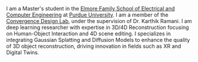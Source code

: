 I am a Master's student in the [Elmore Family School of Electrical and Computer Engineering](https://engineering.purdue.edu/ECE) at [Purdue University](https://www.purdue.edu/). I am a member of the [Convergence Design Lab](https://engineering.purdue.edu/cdesign/wp/), under the supervision of Dr. Karthik Ramani. I am deep learning researcher with expertise in 3D/4D Reconstruction focusing on Human-Object Interaction and 4D scene editing. I specializes in integrating Gaussian Splatting and Diffusion Models to enhance the quality of 3D object reconstruction, driving innovation in fields such as XR and Digital Twins. 